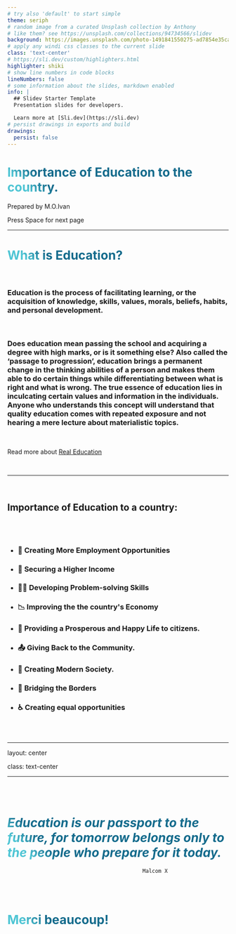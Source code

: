 ```yaml
---
# try also 'default' to start simple
theme: seriph
# random image from a curated Unsplash collection by Anthony
# like them? see https://unsplash.com/collections/94734566/slidev
background: https://images.unsplash.com/photo-1491841550275-ad7854e35ca6?ixlib=rb-1.2.1&ixid=MnwxMjA3fDB8MHxwaG90by1wYWdlfHx8fGVufDB8fHx8&auto=format&fit=crop&w=774&q=80
# apply any windi css classes to the current slide
class: 'text-center'
# https://sli.dev/custom/highlighters.html
highlighter: shiki
# show line numbers in code blocks
lineNumbers: false
# some information about the slides, markdown enabled
info: |
  ## Slidev Starter Template
  Presentation slides for developers.

  Learn more at [Sli.dev](https://sli.dev)
# persist drawings in exports and build
drawings:
  persist: false
---
```


# Importance of Education to the country.

Prepared by M.O.Ivan

<div class="pt-12">
  <span @click="$slidev.nav.next" class="px-2 py-1 rounded cursor-pointer" hover="bg-white bg-opacity-10">
    Press Space for next page <carbon:arrow-right class="inline"/>
  </span>
</div>


<!--
The last comment block of each slide will be treated as slide notes. It will be visible and editable in Presenter Mode along with the slide. [Read more in the docs](https://sli.dev/guide/syntax.html#notes)
-->

---

# **What is Education?**

<br>

### Education is the process of facilitating learning, or the acquisition of knowledge, skills, values, morals, beliefs, habits, and personal development.

<br>

 ### Does education mean passing the school and acquiring a degree with high marks, or is it something else? Also called the ‘passage to progression’, education brings a permanent change in the thinking abilities of a person and makes them able to do certain things while differentiating between what is right and what is wrong. The true essence of education lies in inculcating certain values and information in the individuals. Anyone who understands this concept will understand that quality education comes with repeated exposure and not hearing a mere lecture about materialistic topics.

<br>


Read more about [Real Education](https://leverageedu.com/blog/what-is-education/)

<br>

---

<br>

## **Importance of Education to a country:**

<br>
<br>

- ### 📝 Creating More Employment Opportunities

- ### 🎨 Securing a Higher Income

- ### 🧑‍💻 Developing Problem-solving Skills 

- ### 📉 Improving the the country's Economy 

- ### 🤹 Providing a Prosperous and Happy Life to citizens.

- ### 📤 Giving Back to the Community.

- ### 🎥 Creating Modern Society.

- ### 🛂  Bridging the Borders

- ### ♿  Creating equal opportunities

<br>
<br>


<!--
You can have `style` tag in markdown to override the style for the current page.
Learn more: https://sli.dev/guide/syntax#embedded-styles
-->

<style>
h1 {
  background-color: #2B90B6;
  background-image: linear-gradient(45deg, #4EC5D4 10%, #146b8c 20%);
  background-size: 100%;
  -webkit-background-clip: text;
  -moz-background-clip: text;
  -webkit-text-fill-color: transparent; 
  -moz-text-fill-color: transparent;
}
</style>

---
layout: center

class: text-center

---
<br>
<br>


# _Education is our passport to the future, for tomorrow belongs only to the people who prepare for it today._ 
                                               Malcom X


<br>
<br>

# **Merci beaucoup!**

